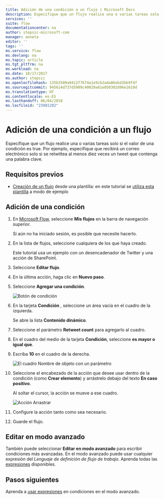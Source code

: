 ```yaml
---
title: Adición de una condición a un flujo | Microsoft Docs
description: Especifique que un flujo realice una o varias tareas solo si el valor de una condición es true.
services: ''
suite: flow
documentationcenter: na
author: stepsic-microsoft-com
manager: anneta
editor: ''
tags: ''
ms.service: flow
ms.devlang: na
ms.topic: article
ms.tgt_pltfrm: na
ms.workload: na
ms.date: 10/17/2017
ms.author: stepsic
ms.openlocfilehash: 135b3509a9412f7674a1e9cb2ada86ebd2bb9f4f
ms.sourcegitcommit: 945614d737d5909c40029a61e050302d96e1619d
ms.translationtype: HT
ms.contentlocale: es-ES
ms.lasthandoff: 06/04/2018
ms.locfileid: "23981292"
---
```

# <a name="add-a-condition-to-a-flow"></a>Adición de una condición a un flujo

Especifique que un flujo realice una o varias tareas solo si el valor de una condición es true. Por ejemplo, especifique que recibirá un correo electrónico solo si se retwittea al menos diez veces un tweet que contenga una palabra clave.

## <a name="prerequisites"></a>Requisitos previos

* [Creación de un flujo](get-started-logic-template.md) desde una plantilla: en este tutorial se [utiliza esta plantilla](https://flow.microsoft.com/galleries/public/templates/e78571e5c70e4806a18eeacba5a897c8/) a modo de ejemplo

## <a name="add-a-condition"></a>Adición de una condición

1. En [Microsoft Flow](https://flow.microsoft.com), seleccione **Mis flujos** en la barra de navegación superior.

    Si aún no ha iniciado sesión, es posible que necesite hacerlo.

1. En la lista de flujos, seleccione cualquiera de los que haya creado.

    Este tutorial usa un ejemplo con un desencadenador de Twitter y una acción de SharePoint.

1. Seleccione **Editar flujo**.

1. En la última acción, haga clic en **Nuevo paso**.

1. Seleccione **Agregar una condición**.

    ![Botón de condición](./media/add-condition/add-condition.png)

1. En la tarjeta **Condición** , seleccione un área vacía en el cuadro de la izquierda.

    Se abre la lista **Contenido dinámico**.

1. Seleccione el parámetro **Retweet count** para agregarlo al cuadro.

1. En el cuadro del medio de la tarjeta **Condición**, seleccione **es mayor o igual que**.

1. Escriba **10** en el cuadro de la derecha.

    ![El cuadro Nombre de objeto con un parámetro](./media/add-condition/specify-condition.png)

1. Seleccione el encabezado de la acción que desee usar dentro de la condición (como **Crear elemento**) y arrástrelo debajo del texto **En caso positivo**.

    Al soltar el cursor, la acción se mueve a ese cuadro.

    ![Acción Arrastrar](./media/add-condition/drag-action.png)

1. Configure la acción tanto como sea necesario.

1. Guarde el flujo.

## <a name="edit-in-advanced-mode"></a>Editar en modo avanzado

También puede seleccionar **Editar en modo avanzado** para escribir condiciones más avanzadas. En el modo avanzado puede usar cualquier expresión del *Lenguaje de definición de flujo de trabajo*. Aprenda todas las [expresiones](https://msdn.microsoft.com/library/azure/mt643789.aspx) disponibles.

## <a name="next-steps"></a>Pasos siguientes

Aprenda a [usar expresiones](use-expressions-in-conditions.md) en condiciones en el modo avanzado.
